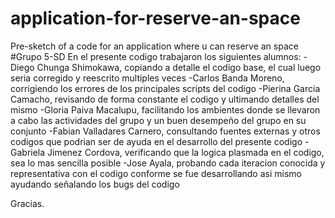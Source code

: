 # application-for-reserve-an-space
Pre-sketch of a code for an application where u can reserve an space
#Grupo 5-SD
En el presente codigo trabajaron los siguientes alumnos:
-Diego Chunga Shimokawa, copiando a detalle el codigo base, el cual luego seria corregido y reescrito multiples veces
-Carlos Banda Moreno, corrigiendo los errores de los principales scripts del codigo
-Pierina Garcia Camacho, revisando de forma constante el codigo y ultimando detalles del mismo
-Gloria Paiva Macalupu, facilitando los ambientes donde se llevaron a cabo las actividades del grupo y un buen desempeño del grupo en su conjunto
-Fabian Valladares Carnero, consultando fuentes externas y otros codigos que podrian ser de ayuda en el desarrollo del presente codigo
-Gabriela Jimenez Cordova, verificando que la logica plasmada en el codigo, sea lo mas sencilla posible
-Jose Ayala, probando cada iteracion conocida y representativa con el codigo conforme se fue desarrollando asi mismo ayudando señalando los bugs del codigo

Gracias.
